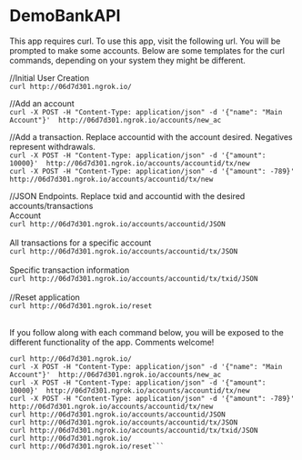 # DemoBankAPI

This app requires curl. To use this app, visit the following url. You will be prompted to make some accounts.
Below are some templates for the curl commands, depending on your system they might be different.

//Initial User Creation  <br>
`curl http://06d7d301.ngrok.io/` <br>


//Add an account  <br>
`curl -X POST -H "Content-Type: application/json" -d '{"name": "Main Account"}'  http://06d7d301.ngrok.io/accounts/new_ac`  <br>

//Add a transaction. Replace accountid with the account desired. Negatives represent withdrawals.   <br>
`curl -X POST -H "Content-Type: application/json" -d '{"amount": 10000}'  http://06d7d301.ngrok.io/accounts/accountid/tx/new`  <br>
`curl -X POST -H "Content-Type: application/json" -d '{"amount": -789}'  http://06d7d301.ngrok.io/accounts/accountid/tx/new`  <br>

//JSON Endpoints. Replace txid and accountid with the desired accounts/transactions <br>
Account <br>
`curl http://06d7d301.ngrok.io/accounts/accountid/JSON` <br>
 <br>
All transactions for a specific account <br>
`curl http://06d7d301.ngrok.io/accounts/accountid/tx/JSON` <br>
 <br>
Specific transaction information <br>
`curl http://06d7d301.ngrok.io/accounts/accountid/tx/txid/JSON` <br>
 <br>
//Reset application  <br>
`curl http://06d7d301.ngrok.io/reset`  <br>
<br>


If you follow along with each command below, you will be exposed to the different functionality of the app. Comments welcome!
```
curl http://06d7d301.ngrok.io/
curl -X POST -H "Content-Type: application/json" -d '{"name": "Main Account"}'  http://06d7d301.ngrok.io/accounts/new_ac
curl -X POST -H "Content-Type: application/json" -d '{"amount": 10000}'  http://06d7d301.ngrok.io/accounts/accountid/tx/new
curl -X POST -H "Content-Type: application/json" -d '{"amount": -789}'  http://06d7d301.ngrok.io/accounts/accountid/tx/new
curl http://06d7d301.ngrok.io/accounts/accountid/JSON
curl http://06d7d301.ngrok.io/accounts/accountid/tx/JSON
curl http://06d7d301.ngrok.io/accounts/accountid/tx/txid/JSON
curl http://06d7d301.ngrok.io/
curl http://06d7d301.ngrok.io/reset```
